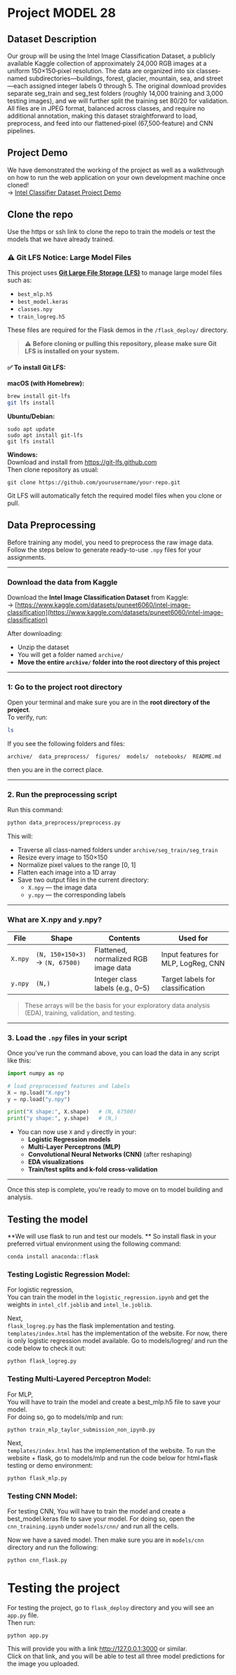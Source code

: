 # Project MODEL 28

## Dataset Description
Our group will be using the Intel Image Classification Dataset, a publicly available Kaggle collection of approximately 24,000 RGB images at a uniform 150×150‐pixel resolution. The data are organized into six classes‐named subdirectories—buildings, forest, glacier, mountain, sea, and street—each assigned integer labels 0 through 5. The original download provides separate seg_train and seg_test folders (roughly 14,000 training and 3,000 testing images), and we will further split the training set 80/20 for validation. All files are in JPEG format, balanced across classes, and require no additional annotation, making this dataset straightforward to load, preprocess, and feed into our flattened‐pixel (67,500‐feature) and CNN pipelines.

## Project Demo
We have demonstrated the working of the project as well as a walkthrough on how to run the web application on your own development machine once cloned!  
-> [Intel Classifier Dataset Project Demo](https://www.youtube.com/watch?v=trj_Kn91iGM)

## Clone the repo
Use the https or ssh link to clone the repo to train the models or test the models that we have already trained.  

### ⚠️ Git LFS Notice: Large Model Files

This project uses **[Git Large File Storage (LFS)](https://git-lfs.github.com/)** to manage large model files such as:

- `best_mlp.h5`
- `best_model.keras`
- `classes.npy`
- `train_logreg.h5`

These files are required for the Flask demos in the `/flask_deploy/` directory.

> ⚠️ **Before cloning or pulling this repository, please make sure Git LFS is installed on your system.**

#### ✅ To install Git LFS:

**macOS (with Homebrew):**
```bash
brew install git-lfs
git lfs install
```

**Ubuntu/Debian:**  
```
sudo apt update
sudo apt install git-lfs
git lfs install
```

**Windows:**  
Download and install from  https://git-lfs.github.com  
Then clone repository as usual:  
```
git clone https://github.com/yourusername/your-repo.git
```
Git LFS will automatically fetch the required model files when you clone or pull.


## Data Preprocessing

Before training any model, you need to preprocess the raw image data. Follow the steps below to generate ready-to-use `.npy` files for your assignments.

---

### Download the data from Kaggle

Download the **Intel Image Classification Dataset** from Kaggle:  
-> [https://www.kaggle.com/datasets/puneet6060/intel-image-classification](https://www.kaggle.com/datasets/puneet6060/intel-image-classification)

After downloading:
- Unzip the dataset
- You will get a folder named `archive/`
- **Move the entire `archive/` folder into the root directory of this project**

---

### 1: Go to the project root directory

Open your terminal and make sure you are in the **root directory of the project**.  
To verify, run:

```bash
ls
```

If you see the following folders and files:

```
archive/  data_preprocess/  figures/  models/  notebooks/  README.md
```

then you are in the correct place.

---

### 2. Run the preprocessing script

Run this command:

```bash
python data_preprocess/preprocess.py
```

This will:
- Traverse all class-named folders under `archive/seg_train/seg_train`
- Resize every image to 150×150
- Normalize pixel values to the range [0, 1]
- Flatten each image into a 1D array
- Save two output files in the current directory:
  - `X.npy` — the image data
  - `y.npy` — the corresponding labels

---

### What are X.npy and y.npy?

| File     | Shape                      | Contents                                  | Used for                             |
|----------|----------------------------|-------------------------------------------|--------------------------------------|
| `X.npy`  | `(N, 150×150×3)` → `(N, 67500)` | Flattened, normalized RGB image data     | Input features for MLP, LogReg, CNN  |
| `y.npy`  | `(N,)`                     | Integer class labels (e.g., 0–5)          | Target labels for classification     |

> These arrays will be the basis for your exploratory data analysis (EDA), training, validation, and testing.

---

### 3. Load the `.npy` files in your script

Once you've run the command above, you can load the data in any script like this:

```python
import numpy as np

# load preprocessed features and labels
X = np.load("X.npy")
y = np.load("y.npy")

print("X shape:", X.shape)   # (N, 67500)
print("y shape:", y.shape)   # (N,)
```

- You can now use `X` and `y` directly in your:
  - **Logistic Regression models**
  - **Multi-Layer Perceptrons (MLP)**
  - **Convolutional Neural Networks (CNN)** (after reshaping)
  - **EDA visualizations**
  - **Train/test splits and k-fold cross-validation**

---

Once this step is complete, you're ready to move on to model building and analysis.


## Testing the model
**We will use flask to run and test our models. **
So install flask in your preferred virtual environment using the following command:
```
conda install anaconda::flask
```
### Testing Logistic Regression Model:
For logistic regression,  
You can train the model in the `logistic_regression.ipynb` and get the weights in `intel_clf.joblib` and `intel_le.joblib`.

Next,  
`flask_logreg.py` has the flask implementation and testing. `templates/index.html` has the implementation of the website.
For now, there is only logistic regression model available. Go to models/logreg/ and run the code below to check it out:
```
python flask_logreg.py
```
### Testing Multi-Layered Perceptron Model:
For MLP,  
You will have to train the model and create a best_mlp.h5 file to save your model.   
For doing so, go to models/mlp and run:  
```
python train_mlp_taylor_submission_non_ipynb.py
```
Next,  
`templates/index.html` has the implementation of the website.
To run the website + flask, go to models/mlp and run the code below for html+flask testing or demo environment:
```
python flask_mlp.py
```

### Testing CNN Model:
For testing CNN, 
You will have to train the model and create a best_model.keras file to save your model. 
For doing so, open the `cnn_training.ipynb` under `models/cnn/` and run all the cells.  
  
Now we have a saved model. Then make sure you are in `models/cnn` directory and run the following:
```
python cnn_flask.py
```  

# Testing the project
For testing the project, go to `flask_deploy` directory and you will see an `app.py` file.  
Then run:
```
python app.py
```
This will provide you with a link http://127.0.0.1:3000 or similar.   
Click on that link, and you will be able to test all three model predictions for the image you uploaded. 
